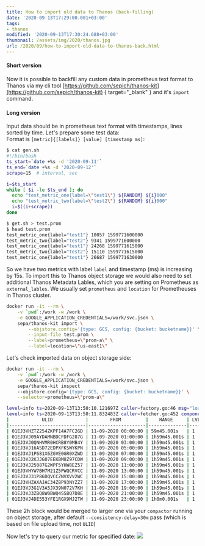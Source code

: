 ```yaml
---
title: How to import old data to Thanos (back-filling)
date: '2020-09-13T17:29:00.001+03:00'
tags:
- thanos
modified: '2020-09-13T17:30:24.688+03:00'
thumbnail: /assets/img/2020/thanos.jpg
url: /2020/09/how-to-import-old-data-to-thanos-back.html
---
```

#### Short version
Now it is possible to backfill any custom data in prometheus text format to Thanos via my cli tool [https://github.com/sepich/thanos-kit](https://github.com/sepich/thanos-kit)
{ target="_blank" } and it's `import` command.

#### Long version
Input data should be in prometheus text format with timestamps, lines sorted by time. Let's prepare some test data:  
Format is `[metric]{[labels]} [value] [timestamp ms]`:
```bash
$ cat gen.sh
#!/bin/bash
ts_start=`date +%s -d '2020-09-11'`
ts_end=`date +%s -d '2020-09-12'`
scrape=15  # interval, sec

i=$ts_start
while [ $i -le $ts_end ]; do
  echo "test_metric_one{label=\"test1\"} ${RANDOM} ${i}000"
  echo "test_metric_two{label=\"test2\"} ${RANDOM} ${i}000"
  i=$((i+scrape))
done

$ get.sh > test.prom
$ head test.prom
test_metric_one{label="test1"} 10057 1599771600000
test_metric_two{label="test2"} 9341 1599771600000
test_metric_one{label="test1"} 24268 1599771615000
test_metric_two{label="test2"} 15110 1599771615000
test_metric_one{label="test1"} 26687 1599771630000
```

So we have two metrics with label `label` and timestamp (ms) is increasing by 15s. To import this to Thanos object storage we would also need to set additional Thanos Metadata Lables, which you are setting on Prometheus as `external_lables`. We usually set `prometheus` and `location` for Prometheuses in Thanos cluster.

```bash
docker run -it --rm \
    -v `pwd`:/work -w /work \
    -e GOOGLE_APPLICATION_CREDENTIALS=/work/svc.json \
    sepa/thanos-kit import \
        --objstore.config='{type: GCS, config: {bucket: bucketname}}' \
        --input-file test.prom \
        --label=prometheus=\"prom-a\" \
        --label=location=\"us-east1\"
```

Let's check imported data on object storage side:
```bash
docker run -it --rm \
    -v `pwd`:/work -w /work \
    -e GOOGLE_APPLICATION_CREDENTIALS=/work/svc.json \
    sepa/thanos-kit inspect
    --objstore.config='{type: GCS, config: {bucket: bucketname}}' \
    --selector=prometheus=\"prom-a\"

level=info ts=2020-09-13T13:50:10.121697Z caller=factory.go:46 msg="loading bucket configuration"
level=info ts=2020-09-13T13:50:11.832483Z caller=fetcher.go:452 component=block.BaseFetcher msg="successfully synchronized block metadata" duration=1.710190655s cached=235 returned=235 partial=1
|            ULID            |        FROM         |    RANGE     | LVL | RES | #SAMPLES | #CHUNKS |               LABELS                |    SRC     |
|----------------------------|---------------------|--------------|-----|-----|----------|---------|-------------------------------------|------------|
| 01EJ3VHZTZ254ZKPF14A7FC2GD | 11-09-2020 00:00:00 | 59m45.001s   | 1   | 0s  | 480      | 6       | location=us-east1,prometheus=prom-a | thanos-kit |
| 01EJ3VJ09AYDAMNBDCFDFG287G | 11-09-2020 01:00:00 | 1h59m45.001s | 1   | 0s  | 960      | 10      | location=us-east1,prometheus=prom-a | thanos-kit |
| 01EJ3VJ0QNHVMR0HCRB8Y0MB4Y | 11-09-2020 03:00:00 | 1h59m45.001s | 1   | 0s  | 960      | 10      | location=us-east1,prometheus=prom-a | thanos-kit |
| 01EJ3VJ16ASD72EDPXFKSWYKPN | 11-09-2020 05:00:00 | 1h59m45.001s | 1   | 0s  | 960      | 10      | location=us-east1,prometheus=prom-a | thanos-kit |
| 01EJ3VJ1P681X6ZGVE0GR0XZWD | 11-09-2020 07:00:00 | 1h59m45.001s | 1   | 0s  | 960      | 10      | location=us-east1,prometheus=prom-a | thanos-kit |
| 01EJ3VJ2KJJG07EEKBM8Z97CDW | 11-09-2020 09:00:00 | 1h59m45.001s | 1   | 0s  | 960      | 10      | location=us-east1,prometheus=prom-a | thanos-kit |
| 01EJ3VJ25087G2WPF5YHW8EZ57 | 11-09-2020 11:00:00 | 1h59m45.001s | 1   | 0s  | 960      | 10      | location=us-east1,prometheus=prom-a | thanos-kit |
| 01EJ3VHYW7BH7M21Z5PWQCRVCC | 11-09-2020 13:00:00 | 1h59m45.001s | 1   | 0s  | 960      | 10      | location=us-east1,prometheus=prom-a | thanos-kit |
| 01EJ3VJ31P86DQVCCZNVXVV2WC | 11-09-2020 15:00:00 | 1h59m45.001s | 1   | 0s  | 960      | 10      | location=us-east1,prometheus=prom-a | thanos-kit |
| 01EJ3VHZAXAJAC34Z8P93NYZZ7 | 11-09-2020 17:00:00 | 1h59m45.001s | 1   | 0s  | 960      | 10      | location=us-east1,prometheus=prom-a | thanos-kit |
| 01EJ3VJ3G1V3A5JX39N072V7KH | 11-09-2020 19:00:00 | 1h59m45.001s | 1   | 0s  | 960      | 10      | location=us-east1,prometheus=prom-a | thanos-kit |
| 01EJ3VJ3ZBQ8W0BWQ4SSBQ7D8E | 11-09-2020 21:00:00 | 1h59m45.001s | 1   | 0s  | 960      | 10      | location=us-east1,prometheus=prom-a | thanos-kit |
| 01EJ3VJ4DE553YFE1RGX9MJ2TW | 11-09-2020 23:00:00 | 1h0m0.001s   | 1   | 0s  | 482      | 6       | location=us-east1,prometheus=prom-a | thanos-kit |
```
These 2h block would be merged to larger one via your `compactor` running on object storage, after default `--consistency-delay=30m` pass (which is based on file upload time, not `ULID`)

Now let's try to query our metric for specified date:
![](/assets/img/2020/thanos.jpg)
